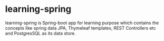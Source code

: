 # learning-spring
learning-spring is Spring-boot app for learning purpose which contains the concepts like spring data JPA, Thymeleaf templates,
REST Controllers etc and PostgresSQL as its data store. 
